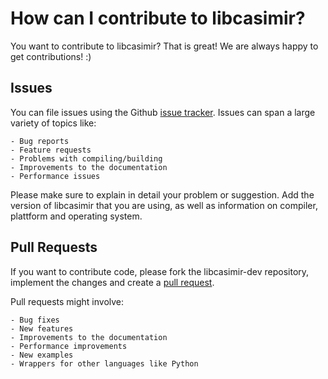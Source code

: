 # How can I contribute to libcasimir?

You want to contribute to libcasimir? That is great! We are always happy to get
contributions! :)

## Issues

You can file issues using the Github [issue
tracker](https://github.com/michael-hartmann/libcasimir-dev/issues). Issues
can span a large variety of topics like:

    - Bug reports
    - Feature requests
    - Problems with compiling/building
    - Improvements to the documentation
    - Performance issues

Please make sure to explain in detail your problem or suggestion. Add the
version of libcasimir that you are using, as well as information on compiler,
plattform and operating system.


## Pull Requests

If you want to contribute code, please fork the libcasimir-dev repository,
implement the changes and create a [pull
request](https://github.com/michael-hartmann/libcasimir-dev/pulls).

Pull requests might involve:

    - Bug fixes
    - New features
    - Improvements to the documentation
    - Performance improvements
    - New examples
    - Wrappers for other languages like Python
